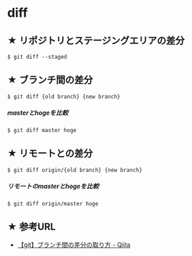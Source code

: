 # diff

## ★ リポジトリとステージングエリアの差分

```
$ git diff --staged
```

## ★ ブランチ間の差分

```
$ git diff {old branch} {new branch}
```

##### masterとhogeを比較

```
$ git diff master hoge
```

## ★ リモートとの差分

```
$ git diff origin/{old branch} {new branch}
```

##### リモートのmasterとhogeを比較

```
$ git diff origin/master hoge
```

## ★ 参考URL

- [【git】ブランチ間の差分の取り方 - Qiita](https://qiita.com/ryuchan00/items/56c0bcf0df9b9901ff92)
